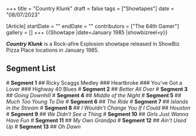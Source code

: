 +++
title = "Country Klunk"
draft = false
tags = ["Showtapes"]
date = "08/07/2023"

[Article]
startDate = ""
endDate = ""
contributors = ["The 64th Gamer"]
gallery = []
+++
{{Showtape
|date=January 1985
|showbizreel=y}}

<b><i>Country Klunk</b></i> is a Rock-afire Explosion showtape released in ShowBiz Pizza Place locations in January 1985.

<h2>Segment List</h2>
# <b>Segment 1</b> 
## Ricky Scaggs Medley
### Heartbroke
### You've Got a Lover
### Highway 40 Blues
# <b>Segment 2</b> 
## <i>Better All Over</i>
# <b>Segment 3</b> 
## <i>Going Downhill</i>
# <b>Segment 4</b> 
## <i>Middle of the Night</i>
# <b>Segment 5</b> 
## <i>Much Too Young To Die</i>
# <b>Segment 6</b> 
## <i>The Ride</i>
# <b>Segment 7</b> 
## <i>Islands in the Stream</i>
# <b>Segment 8</b> 
## <i>I Wouldn't Change You If I Could</i>
## <i>Houston</i>
# <b>Segment 9</b> 
## <i>We Didn't See a Thing</i>
# <b>Segment 10</b> 
## <i>Girls Just Wanna Have Fun</i>
# <b>Segment 11</b> 
## <i>My Own Grandpa</i>
# <b>Segment 12</b> 
## <i>Ain't Used Up</i>
# <b>Segment 13</b> 
## <i>Oh Dawn</i>